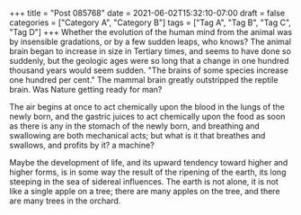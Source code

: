 +++
title = "Post 085768"
date = 2021-06-02T15:32:10-07:00
draft = false
categories = ["Category A", "Category B"]
tags = ["Tag A", "Tag B", "Tag C", "Tag D"]
+++
Whether the evolution of the human mind from the animal was by insensible gradations, or by a few sudden leaps, who knows? The animal brain began to increase in size in Tertiary times, and seems to have done so suddenly, but the geologic ages were so long that a change in one hundred thousand years would seem sudden. "The brains of some species increase one hundred per cent." The mammal brain greatly outstripped the reptile brain. Was Nature getting ready for man?

The air begins at once to act chemically upon the blood in the lungs of the newly born, and the gastric juices to act chemically upon the food as soon as there is any in the stomach of the newly born, and breathing and swallowing are both mechanical acts; but what is it that breathes and swallows, and profits by it? a machine?

Maybe the development of life, and its upward tendency toward higher and higher forms, is in some way the result of the ripening of the earth, its long steeping in the sea of sidereal influences. The earth is not alone, it is not like a single apple on a tree; there are many apples on the tree, and there are many trees in the orchard.
